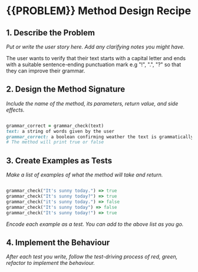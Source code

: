 # {{PROBLEM}} Method Design Recipe

## 1. Describe the Problem

_Put or write the user story here. Add any clarifying notes you might have._

The user wants to verify that their text starts with a capital letter and ends with a suitable sentence-ending punctuation mark e.g "!", ".", "?" so that they can improve their grammar.

## 2. Design the Method Signature

_Include the name of the method, its parameters, return value, and side effects._

```ruby

grammar_correct = grammar_check(text)
text: a string of words given by the user
grammar_correct: a boolean confirming weather the text is grammatically correct
# The method will print true or false
```


## 3. Create Examples as Tests

_Make a list of examples of what the method will take and return._

```ruby

grammar_check("It's sunny today.") => true
grammar_check("It's sunny today?") => true
grammar_check("it's sunny today.") => false
grammar_check("It's sunny today") => false
grammar_check("It's sunny today!") => true
```

_Encode each example as a test. You can add to the above list as you go._

## 4. Implement the Behaviour

_After each test you write, follow the test-driving process of red, green, refactor to implement the behaviour._
